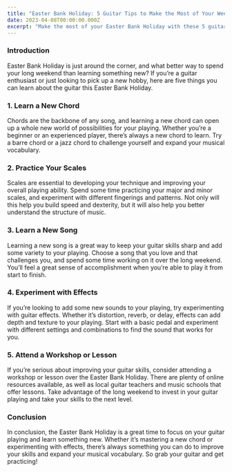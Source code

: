 ```yaml
---
title: "Easter Bank Holiday: 5 Guitar Tips to Make the Most of Your Weekend"
date: 2023-04-08T00:00:00.000Z
excerpt: "Make the most of your Easter Bank Holiday with these 5 guitar tips, from learning new chords to experimenting with effects."
---
```


### Introduction

Easter Bank Holiday is just around the corner, and what better way to spend your long weekend than learning something new? If you’re a guitar enthusiast or just looking to pick up a new hobby, here are five things you can learn about the guitar this Easter Bank Holiday.

### 1. Learn a New Chord

Chords are the backbone of any song, and learning a new chord can open up a whole new world of possibilities for your playing. Whether you’re a beginner or an experienced player, there’s always a new chord to learn. Try a barre chord or a jazz chord to challenge yourself and expand your musical vocabulary.

### 2. Practice Your Scales

Scales are essential to developing your technique and improving your overall playing ability. Spend some time practicing your major and minor scales, and experiment with different fingerings and patterns. Not only will this help you build speed and dexterity, but it will also help you better understand the structure of music.

### 3. Learn a New Song

Learning a new song is a great way to keep your guitar skills sharp and add some variety to your playing. Choose a song that you love and that challenges you, and spend some time working on it over the long weekend. You’ll feel a great sense of accomplishment when you’re able to play it from start to finish.

### 4. Experiment with Effects

If you’re looking to add some new sounds to your playing, try experimenting with guitar effects. Whether it’s distortion, reverb, or delay, effects can add depth and texture to your playing. Start with a basic pedal and experiment with different settings and combinations to find the sound that works for you.

### 5. Attend a Workshop or Lesson

If you’re serious about improving your guitar skills, consider attending a workshop or lesson over the Easter Bank Holiday. There are plenty of online resources available, as well as local guitar teachers and music schools that offer lessons. Take advantage of the long weekend to invest in your guitar playing and take your skills to the next level.

### Conclusion

In conclusion, the Easter Bank Holiday is a great time to focus on your guitar playing and learn something new. Whether it’s mastering a new chord or experimenting with effects, there’s always something you can do to improve your skills and expand your musical vocabulary. So grab your guitar and get practicing!
